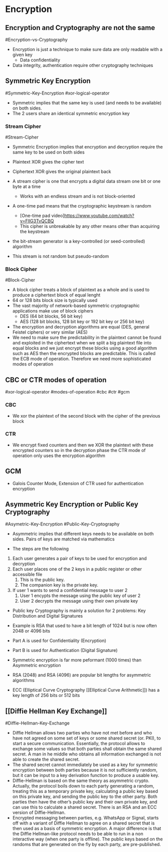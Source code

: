 # Encryption
## Encryption and Cryptography are not the same
#Encryption-vs-Cryptography

- Encryption is just a technique to make sure data are only readable with a given key
	- Data confidentiality
- Data integrity, authentication require other cryptography techniques

## Symmetric Key Encryption
#Symmetric-Key-Encryption
#xor-logical-operator 

- Symmetric implies that the same key is used (and needs to be available) on both sides. 
- The 2 users share an identical symmetric encryption key

### Stream Cipher
#Stream-Cipher
- Symmetric Encryption implies that encryption and decryption require the same key to be used on both sides
- Plaintext XOR gives the cipher text
- Ciphertext XOR gives the original plaintext back

- A stream cipher is one that encrypts a digital data stream one bit or one byte at a time
	- Works with an endless stream and is not block-oriented
- A one-time pad means that the cryptographic keystream is random
	- [One-time pad video]https://www.youtube.com/watch?v=FlIG3TvQCBQ
	- This cipher is unbreakable by any other means other than acquiring the keystream
- the bit-stream generator is a key-controlled (or seed-controlled) algorithm
- This stream is not random but pseudo-random

### Block Cipher
#Block-Cipher
- A block cipher treats a block of plaintext as a whole and is used to produce a ciphertext block of equal lenght
- 64 or 128 bits block size is typically used
- The vast majority of network-based symmetric cryptographic applications make use of block ciphers
	- DES (64 bit blocks, 56 bit key)
	- AES (128 bit blocks, 128 bit key or 192 bit key or 256 bit key)
- The encryption and decryption algorithms are equal (DES, general Feistel ciphers) or very similar (AES)
- We need to make sure the predictability in the plaintext cannot be found and exploited in the ciphertext when we split a big plaintext file into equal blocks and we just encrypt these blocks using a good algorithm such as AES then the encrypted blocks are predictable. This is called the ECB mode of operation. Therefore we need more sophisticated modes of operation

## CBC or CTR modes of operation
#xor-logical-operator 
#modes-of-operation
#cbc
#ctr
#gcm

### CBC
- We xor the plaintext of the second block with the cipher of the previous block

### CTR
- We encrypt fixed counters and then we XOR the plaintext with these encrypted counters so in the decryption phase the CTR mode of operation only uses the encryption algorithm

## GCM
- Galois Counter Mode, Extension of CTR used for authentication encryption

## Asymmetric Key Encryption or Public Key Cryptography
#Asymetric-Key-Encryption
#Public-Key-Cryptography

- Asymmetric implies that different keys needs to be available on both sides. Pairs of keys are matched via mathematics

- The steps are the following
1. Each user generates a pair of keys to be used for encryption and decryption
2. Each user places one of the 2 keys in a public register or other accessible file
	1. This is the public key. 
	2. The companion key is the private key.
3. If user 1 wants to send a confidential message to user 2
	1. User 1 encypts the message using the public key of user 2
	2. User 2 decrypts the message using their own private key

- Public key Cryptography is mainly a solution for 2 problems: Key Distribution and Digital Signatures
- Example is RSA that used to have a bit length of 1024 but is now often 2048 or 4096 bits
- Part A is used for Confidentiality (Encryption)
- Part B is used for Authentication (Digital Signature)

- Symmetric encryption is far more peformant (1000 times) than Asymmetric encryption

- RSA (2048) and RSA (4096) are popular bit lengths for asymmetric algorithms
- ECC (Elliptical Curve Cryptography [[Elliptical Curve Arithmetic]]) has a key length of 256 bits or 512 bits

## [[Diffie Hellman Key Exchange]]
#Diffie-Hellman-Key-Exchange

- Diffie Hellman allows two parties who have not met before and who have not agreed on some set of keys or some shared secret (or. PKI), to start a secure communication. Essentially, the protocol allows to exchange some values so that both parties shall obtain the same shared secret. A man in he middle who obtains all information exchanged is not able to create the shared secret.
- The shared secret cannot immediately be used as a key for symmetric encryption between both parties because it is not sufficiently random, but it can be input to a key derivation function to produce a usable key.
- Diffie-Hellman is based on the same theory as asymmetric crypto. Actually, the protocol boils down to each party generating a random, treating this as a temporary private key, calculating a public key based on this private key, and sending the public key to the other party. Both parties then have the other’s public key and their own private key, and can use this to calculate a shared secret. There is an RSA and an ECC version of Diffie-Hellman.
- Encrypted messaging between parties, e.g. WhatsApp or Signal, starts off with a variant of Diffie Hellman to agree on a shared secret that is then used as a basis of symmetric encryption. A major difference is that the Diffie Hellman-like protocol needs to be able to run in a non interactive way (when one party is offline). The public keys based on the randoms that are generated on the fly by each party, are pre-published.